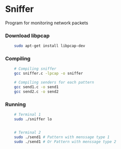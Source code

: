 # Sniffer

Program for monitoring network packets

### Download libpcap

```sh
	sudo apt-get install libpcap-dev
```

### Compiling

```sh
	# Compiling sniffer
	gcc sniffer.c -lpcap -o sniffer

	# Compiling senders for each pattern
	gcc send1.c -o send1
	gcc send2.c -o send2
```

### Running

```sh
	# Terminal 1
	sudo ./sniffer lo


	# Terminal 2
	sudo ./send1 # Pattern with menssage type 1
	sudo ./send1 # Or Pattern with menssage type 2

```


<!-- 	
gcc sniffer.c -lpcap -o sniffer && sudo ./sniffer lo
gcc send2.c -o send2 && sudo ./send2
gcc send1.c -o send1 && sudo ./send1 
-->

<!-- https://www.binarytides.com/packet-sniffer-code-c-linux/ -->

